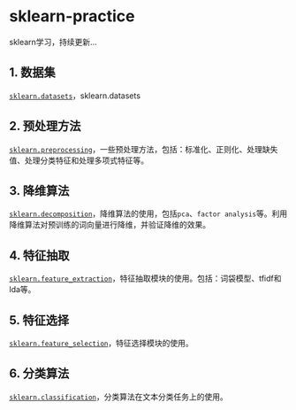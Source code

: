 # sklearn-practice
sklearn学习，持续更新...

## 1. 数据集
[`sklearn.datasets`](https://github.com/liu-nlper/sklearn-practice/tree/master/sklearn.datasets)，sklearn.datasets

## 2. 预处理方法
[`sklearn.preprocessing`](https://github.com/liu-nlper/sklearn-practice/tree/master/sklearn.preprocessing)，一些预处理方法，包括：标准化、正则化、处理缺失值、处理分类特征和处理多项式特征等。

## 3. 降维算法
[`sklearn.decomposition`](https://github.com/liu-nlper/sklearn-practice/tree/master/sklearn.decomposition)，降维算法的使用，包括`pca`、`factor analysis`等。利用降维算法对预训练的词向量进行降维，并验证降维的效果。

## 4. 特征抽取
[`sklearn.feature_extraction`](https://github.com/liu-nlper/sklearn-practice/tree/master/sklearn.feature_extraction)，特征抽取模块的使用。包括：词袋模型、tfidf和lda等。

## 5. 特征选择
[`sklearn.feature_selection`](https://github.com/liu-nlper/sklearn-practice/tree/master/sklearn.feature_selection)，特征选择模块的使用。

## 6. 分类算法
[`sklearn.classification`](https://github.com/liu-nlper/sklearn-practice/tree/master/sklearn.classification)，分类算法在文本分类任务上的使用。
